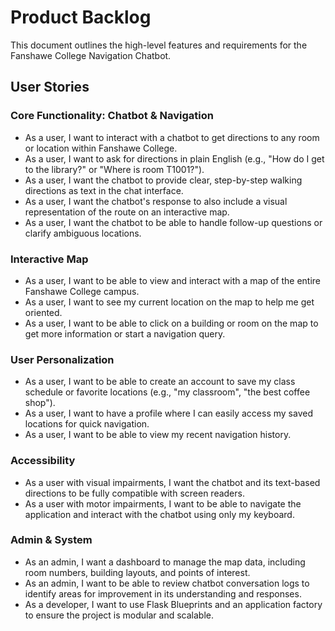 # Product Backlog

This document outlines the high-level features and requirements for the Fanshawe College Navigation Chatbot.

## User Stories

### Core Functionality: Chatbot & Navigation
- As a user, I want to interact with a chatbot to get directions to any room or location within Fanshawe College.
- As a user, I want to ask for directions in plain English (e.g., "How do I get to the library?" or "Where is room T1001?").
- As a user, I want the chatbot to provide clear, step-by-step walking directions as text in the chat interface.
- As a user, I want the chatbot's response to also include a visual representation of the route on an interactive map.
- As a user, I want the chatbot to be able to handle follow-up questions or clarify ambiguous locations.

### Interactive Map
- As a user, I want to be able to view and interact with a map of the entire Fanshawe College campus.
- As a user, I want to see my current location on the map to help me get oriented.
- As a user, I want to be able to click on a building or room on the map to get more information or start a navigation query.

### User Personalization
- As a user, I want to be able to create an account to save my class schedule or favorite locations (e.g., "my classroom", "the best coffee shop").
- As a user, I want to have a profile where I can easily access my saved locations for quick navigation.
- As a user, I want to be able to view my recent navigation history.

### Accessibility
- As a user with visual impairments, I want the chatbot and its text-based directions to be fully compatible with screen readers.
- As a user with motor impairments, I want to be able to navigate the application and interact with the chatbot using only my keyboard.

### Admin & System
- As an admin, I want a dashboard to manage the map data, including room numbers, building layouts, and points of interest.
- As an admin, I want to be able to review chatbot conversation logs to identify areas for improvement in its understanding and responses.
- As a developer, I want to use Flask Blueprints and an application factory to ensure the project is modular and scalable.
